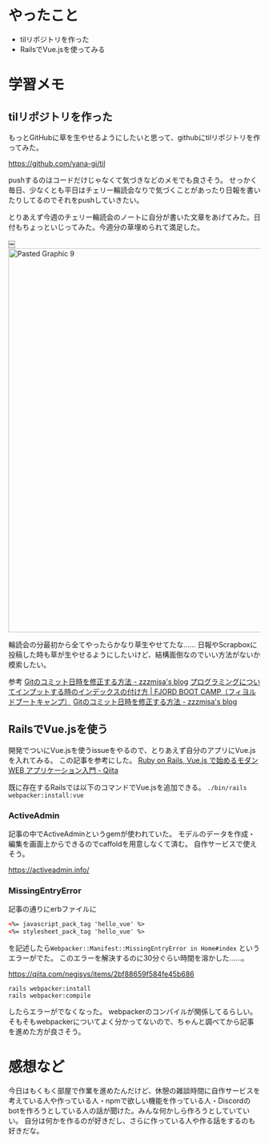 # やったこと

- tilリポジトリを作った
- RailsでVue.jsを使ってみる

# 学習メモ

## tilリポジトリを作った
もっとGitHubに草を生やせるようにしたいと思って、githubにtilリポジトリを作ってみた。

https://github.com/yana-gi/til

 pushするのはコードだけじゃなくて気づきなどのメモでも良さそう。
せっかく毎日、少なくとも平日はチェリー輪読会なりで気づくことがあったり日報を書いたりしてるのでそれをpushしていきたい。

とりあえず今週のチェリー輪読会のノートに自分が書いた文章をあげてみた。日付もちょっといじってみた。今週分の草埋められて満足した。

￼<img width="767" alt="Pasted Graphic 9" src="https://user-images.githubusercontent.com/67262644/127768460-b6e1ae75-1eca-4c8f-aad2-e0db26e9dc0c.png">

輪読会の分最初から全てやったらかなり草生やせてたな……
日報やScrapboxに投稿した時も草が生やせるようにしたいけど、結構面倒なのでいい方法がないか模索したい。

参考
[Gitのコミット日時を修正する方法 \- zzzmisa's blog](https://blog.zzzmisa.com/git_commit_date/)
[プログラミングについてインプットする時のインデックスの付け方 \| FJORD BOOT CAMP（フィヨルドブートキャンプ）](https://bootcamp.fjord.jp/questions/653)
[Gitのコミット日時を修正する方法 \- zzzmisa's blog](https://blog.zzzmisa.com/git_commit_date/)

## RailsでVue.jsを使う
開発でついにVue.jsを使うissueをやるので、とりあえず自分のアプリにVue.jsを入れてみる。
この記事を参考にした。
[Ruby on Rails, Vue\.js で始めるモダン WEB アプリケーション入門 \- Qiita](https://qiita.com/tatsurou313/items/4f18c0d4d231e2fb55f4)

既に存在するRailsでは以下のコマンドでVue.jsを追加できる。
`./bin/rails webpacker:install:vue`

### ActiveAdmin
記事の中でActiveAdminというgemが使われていた。
モデルのデータを作成・編集を画面上からできるのでcaffoldを用意しなくて済む。
自作サービスで使えそう。

https://activeadmin.info/

### MissingEntryError
記事の通りにerbファイルに
```html
<%= javascript_pack_tag 'hello_vue' %>
<%= stylesheet_pack_tag 'hello_vue' %>
```
を記述したら`Webpacker::Manifest::MissingEntryError in Home#index`
というエラーがでた。
このエラーを解決するのに30分ぐらい時間を溶かした……。

https://qiita.com/negisys/items/2bf88659f584fe45b686

```
rails webpacker:install
rails webpacker:compile
```
したらエラーがでなくなった。
webpackerのコンパイルが関係してるらしい。
そもそもwebpackerについてよく分かってないので、ちゃんと調べてから記事を進めた方が良さそう。

# 感想など
今日はもくもく部屋で作業を進めたんだけど、休憩の雑談時間に自作サービスを考えている人や作っている人・npmで欲しい機能を作っている人・Discordのbotを作ろうとしている人の話が聞けた。みんな何かしら作ろうとしていていい。
自分は何かを作るのが好きだし、さらに作っている人や作る話をするのも好きだな。

